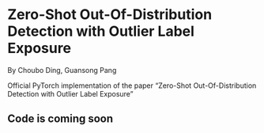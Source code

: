 # Zero-Shot Out-Of-Distribution Detection with Outlier Label Exposure
By Choubo Ding, Guansong Pang

Official PyTorch implementation of the paper “Zero-Shot Out-Of-Distribution Detection with Outlier Label Exposure”

## Code is coming soon
